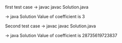 first test case
-> javac javac Solution.java

-> java Solution Value of coefficient is 3

Second test case
-> javac javac Solution.java

-> java Solution Value of coefficient is 28735619723837

